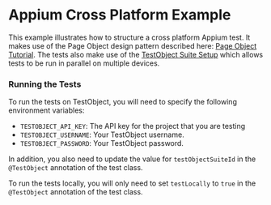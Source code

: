 # Appium Cross Platform Example

This example illustrates how to structure a cross platform Appium test. It makes use of the Page Object design pattern described here: [Page Object Tutorial](https://help.testobject.com/docs/guides/appium-advanced-setup/). The tests also make use of the [TestObject Suite Setup](https://help.testobject.com/docs/tools/appium/setups/junit/suites/) which allows tests to be run in parallel on multiple devices.

### Running the Tests

To run the tests on TestObject, you will need to specify the following environment variables:

- `TESTOBJECT_API_KEY`: The API key for the project that you are testing
- `TESTOBJECT_USERNAME`: Your TestObject username.
- `TESTOBJECT_PASSWORD`: Your TestObject password.


In addition, you also need to update the value for `testObjectSuiteId` in the `@TestObject` annotation of the test class.

To run the tests locally, you will only need to set `testLocally` to `true` in the `@TestObject` annotation of the test class.
